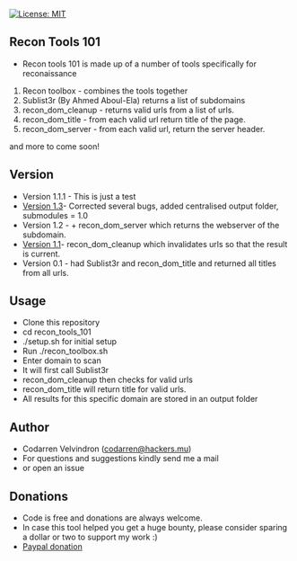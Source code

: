 [![License: MIT](https://img.shields.io/badge/License-MIT-yellow.svg)](https://opensource.org/licenses/MIT)
## Recon Tools 101
* Recon tools 101 is made up of a number of tools specifically for reconaissance

1. Recon toolbox - combines the tools together
2. Sublist3r (By Ahmed Aboul-Ela) returns a list of subdomains
3. recon_dom_cleanup - returns valid urls from a list of urls.
4. recon_dom_title - from each valid url return title of the page.
5. recon_dom_server - from each valid url, return the server header.

and more to come soon!

## Version
* Version 1.1.1 - This is just a test
* [Version 1.3](https://github.com/codarrenvelvindron/recon_tools_101/releases)- Corrected several bugs, added centralised output folder, submodules = 1.0
* Version 1.2 - + recon_dom_server which returns the webserver of the subdomain.
* [Version 1.1](https://github.com/codarrenvelvindron/recon_tools_101/releases)- recon_dom_cleanup which invalidates urls so that the result is current.
* Version 0.1 - had Sublist3r and recon_dom_title and returned all titles from all urls.

## Usage
* Clone this repository
* cd recon_tools_101
* ./setup.sh for initial setup
* Run ./recon_toolbox.sh
* Enter domain to scan
* It will first call Sublist3r
* recon_dom_cleanup then checks for valid urls
* recon_dom_title will return title for valid urls.
* All results for this specific domain
are stored in an output folder

## Author
* Codarren Velvindron (codarren@hackers.mu)
* For questions and suggestions kindly send me a mail
* or open an issue

## Donations
* Code is free and donations are always welcome.
* In case this tool helped you get a huge bounty, please
consider sparing a dollar or two to support my work :)
* [Paypal donation](https://www.paypal.me/codarren/10)
